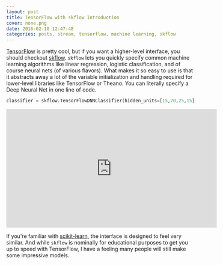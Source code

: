 ```yaml
---
layout: post
title: TensorFlow with skflow Introduction
cover: none.png
date: 2016-02-10 12:47:48 
categories: posts, stream, tensorflow, machine learning, skflow
---
```


[TensorFlow](http://tensorflow.org) is pretty cool, but if you want a higher-level interface, you should checkout [skflow](github.com/tensorflow/skflow).  `skflow` lets you quickly specify common machine learning algorithms like linear regression, logistic classification, and of course neural nets (of various flavors).  What makes it so easy to use is that it abstracts away a lot of the variable initialization and handling required for lower-level libraries like TensorFlow or Theano.  You can literally specify a Deep Neural Net in one line of code.

```python
classifier = skflow.TensorFlowDNNClassifier(hidden_units=[15,20,25,15], n_classes = len(mnist['target_names'])
```

<iframe width="560" height="315" src="https://www.youtube.com/embed/v2rU0puAZew" frameborder="0"> </iframe>

If you're familiar with [scikit-learn](http://scikit-learn.org/stable/), the interface is designed to feel very similar.  And while `skflow` is nominally for educational purposes to get you up to speed with TensorFlow, I have a feeling many people will still make some impressive models.
